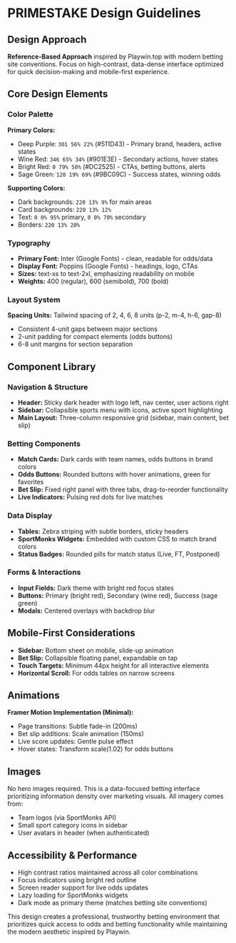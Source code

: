 # PRIMESTAKE Design Guidelines

## Design Approach
**Reference-Based Approach** inspired by Playwin.top with modern betting site conventions. Focus on high-contrast, data-dense interface optimized for quick decision-making and mobile-first experience.

## Core Design Elements

### Color Palette
**Primary Colors:**
- Deep Purple: `301 56% 22%` (#511D43) - Primary brand, headers, active states
- Wine Red: `346 65% 34%` (#901E3E) - Secondary actions, hover states  
- Bright Red: `0 79% 50%` (#DC2525) - CTAs, betting buttons, alerts
- Sage Green: `120 19% 69%` (#9BC09C) - Success states, winning odds

**Supporting Colors:**
- Dark backgrounds: `220 13% 9%` for main areas
- Card backgrounds: `220 13% 12%` 
- Text: `0 0% 95%` primary, `0 0% 70%` secondary
- Borders: `220 13% 20%`

### Typography
- **Primary Font:** Inter (Google Fonts) - clean, readable for odds/data
- **Display Font:** Poppins (Google Fonts) - headings, logo, CTAs
- **Sizes:** text-xs to text-2xl, emphasizing readability on mobile
- **Weights:** 400 (regular), 600 (semibold), 700 (bold)

### Layout System
**Spacing Units:** Tailwind spacing of 2, 4, 6, 8 units (p-2, m-4, h-6, gap-8)
- Consistent 4-unit gaps between major sections
- 2-unit padding for compact elements (odds buttons)
- 6-8 unit margins for section separation

## Component Library

### Navigation & Structure
- **Header:** Sticky dark header with logo left, nav center, user actions right
- **Sidebar:** Collapsible sports menu with icons, active sport highlighting
- **Main Layout:** Three-column responsive grid (sidebar, main content, bet slip)

### Betting Components
- **Match Cards:** Dark cards with team names, odds buttons in brand colors
- **Odds Buttons:** Rounded buttons with hover animations, green for favorites
- **Bet Slip:** Fixed right panel with three tabs, drag-to-reorder functionality
- **Live Indicators:** Pulsing red dots for live matches

### Data Display
- **Tables:** Zebra striping with subtle borders, sticky headers
- **SportMonks Widgets:** Embedded with custom CSS to match brand colors
- **Status Badges:** Rounded pills for match status (Live, FT, Postponed)

### Forms & Interactions
- **Input Fields:** Dark theme with bright red focus states
- **Buttons:** Primary (bright red), Secondary (wine red), Success (sage green)
- **Modals:** Centered overlays with backdrop blur

## Mobile-First Considerations
- **Sidebar:** Bottom sheet on mobile, slide-up animation
- **Bet Slip:** Collapsible floating panel, expandable on tap
- **Touch Targets:** Minimum 44px height for all interactive elements
- **Horizontal Scroll:** For odds tables on narrow screens

## Animations
**Framer Motion Implementation (Minimal):**
- Page transitions: Subtle fade-in (200ms)
- Bet slip additions: Scale animation (150ms)
- Live score updates: Gentle pulse effect
- Hover states: Transform scale(1.02) for odds buttons

## Images
No hero images required. This is a data-focused betting interface prioritizing information density over marketing visuals. All imagery comes from:
- Team logos (via SportMonks API)
- Small sport category icons in sidebar
- User avatars in header (when authenticated)

## Accessibility & Performance
- High contrast ratios maintained across all color combinations
- Focus indicators using bright red outline
- Screen reader support for live odds updates
- Lazy loading for SportMonks widgets
- Dark mode as primary theme (matches betting site conventions)

This design creates a professional, trustworthy betting environment that prioritizes quick access to odds and betting functionality while maintaining the modern aesthetic inspired by Playwin.